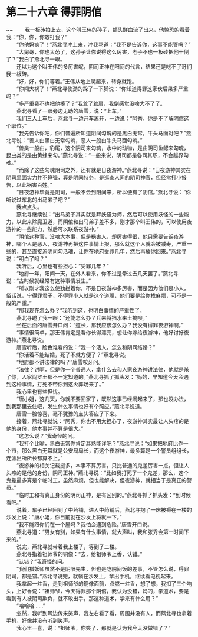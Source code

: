 # 第二十六章 得罪阴倌

~~
            　　我一板砖拍上去，这个叫王伟的孙子，额头鲜血流了出来，他惊恐的看着我：“你，你，你敢打我？”<br>　　“你他妈疯了！”燕北寻冲上来，冲我骂道：“我不是告诉你，这事不能管吗？”<br>　　“大舅哥，你也太怂了，这孙子让你说得这么厉害，老子不也一板砖把他干倒了？”我白了燕北寻一眼。<br>　　还以为这个叫王伟的多厉害呢，阴司正神在阳间的代言，结果还是吃不了哥们我一板砖。<br>　　“好，好，你们等着。”王伟从地上爬起来，转身就跑。<br>　　“你闯大祸了！”燕北寻使劲的跺了一下脚说：“你知道得罪这家伙后果多严重吗？”<br>　　“多严重我不也把他揍了？”我耸了耸肩，我倒感觉没啥大不了了。<br>　　燕北寻看了一眼旁边无助的唐雪，说：“上车。”<br>　　我们三人上车后，燕北寻一边开车离开，一边说：“阿秀，你是不了解阴倌这个职位。”<br>　　“我先告诉你吧，你们普遍所知道阴间勾魂的是黑白无常，牛头马面对吧？”燕北寻说：“善人由黑白无常勾魂，恶人一般由牛头马面勾魂。”<br>　　“兽类一般由，豹尾，这个阴司来勾魂，水中的动物，是由阴司鱼鳃来勾魂，昆虫类的是由黄蜂来勾。”燕北寻说：“一般来说，阴司都是各司其职，不会越界勾魂。”<br>　　“而除了这些勾魂阴司之外，还有就是日夜游神。”燕北寻说：“日夜游神其实在阴司里面实力并不算强，算是阴间特务，是巡查人间的阴司神官，但经常打小报告，以此祸害百姓。”<br>　　“日夜游神毕竟是阴司，一般不会到阳间来，所以便有了阴倌。”燕北寻说：“你听说过东北的出马弟子吧？”<br>　　我点点头。<br>　　燕北寻继续说：“出马弟子其实就是拜妖怪为师，然后可以使用妖怪的一些能力，以此来除魔卫道，而阴倌和出马弟子差不多，刚才那个叫王伟的，可以使用夜游神的一些能力，然后可以联系夜游神。”<br>　　“阴倌这种官，没啥大本事，但是祸害人，却厉害得很，他只需要告诉夜游神，哪个人是恶人，夜游神再把这件事情上报，那么就这个人就会被减寿，严重一些的，甚至直接派阴司勾活魂，让你在地府受罪几年，然后再放你回来。”燕北寻说：“明白了吗？”<br>　　我听后，心里也有些担心：“受罪几年？”<br>　　“地府一年，阳间一天，在外人看来，你不过是晕过去几天罢了。”燕北寻说：“古时候就经常有这种事情发生。”<br>　　“所以刚才我这么使劲拦着你，不是日夜游神多厉害，而是因为他们是小人，俗话说，宁得罪君子，不得罪小人就是这个道理，他们要是给你找麻烦，可不是一般的严重。”<br>　　“那我现在怎么办？”我听到这，也明白事情的严重性了。<br>　　燕北寻瞪了我一眼：“还能怎么办？兵来将挡水来土掩呗。”<br>　　坐在后面的唐雪开口问：“道长，那我应该怎么办？我没有得罪夜游神啊。”<br>　　“事情很简单，那王伟肯定是看你长得漂亮，想让你嫁给夜游神，他好讨好夜游神。”燕北寻说。<br>　　唐雪听后，脸色难看的说：“我一个活人，怎么和阴司结婚？”<br>　　“你活着不能结婚，死了不就方便了？”燕北寻说。<br>　　“地府都不讲法律的吗？”唐雪咬牙问。<br>　　“法律？讲啊，但是你一个普通人，拿什么去和人家夜游神讲法律，他就是杀了你，人家阎罗王都不一定知道的。”燕北寻抓了抓头发：“妈的，早知道今天会遇到这种事情，打死不带你到这火葬场来了。”<br>　　我心里也有些担忧。<br>　　“唐小姐，这几天，你就不要回家了，既然这事已经闹起来了，那也没办法，到我那里去住吧，发生什么事情也好有个照应。”燕北寻说道。<br>　　唐雪一脸惊喜，毫不犹豫的点头答应了下来。<br>　　接着，燕北寻就说：“阿秀，你也不用太担心了，夜游神其实最让人头疼的是他的身份，他本事并不算是很大。”<br>　　“这怎么说？”我奇怪的问。<br>　　“我打个比喻，黑白无常你肯定耳熟能详吧？”燕北寻说：“如果把地府比作一个市，那么黑白无常就是公安局局长，而这个夜游神，最多算是一个警员组组长，连派出所所长都算不上。”<br>　　“夜游神的相关记载挺多，本事不算厉害，只比普通的鬼差厉害一点，但让人头疼的是他的身份，阴司正神。”燕北寻说：“比如我打死了一个鬼差，那么，这个鬼差最多算是个临时工，虽然麻烦，但也能解决，但夜游神，就相当于是真正的警员。”<br>　　“临时工和有真正身份的阴司正神，是有区别的。”燕北寻抓了抓头发：“到时候看吧。”<br>　　说着，车子已经回到了中药铺，进入中药铺后，燕北寻抱了一床被褥在一楼的沙发上说：“唐小姐，你目前就在沙发上将就一下。”<br>　　“我不能跟你们在一个屋吗？我怕会遇到危险。”唐雪开口说。<br>　　燕北寻道：“男女有别，如果有什么事情，就大声叫，我和张秀会第一时间下来的。”<br>　　说完，燕北寻就带着我上楼了，等到了二楼。<br>　　燕北寻指着祖师爷的铜像：“去，给祖师爷上香，认错。”<br>　　“认错？”我奇怪的问。<br>　　“我们猎妖师虽然不是阴阳先生，但也是吃阴间饭的差事，不管怎么说，得罪阴司，都是错。”燕北寻说完，就躺在沙发上，拿出手机，继续看电视起来。<br>　　我拿起一炷香，走到祖师爷的铜像面前，点燃一炷香，想了想，我扣了三个响头，上好香说：“祖师爷，今天得罪那个阴倌，我认为没错，妈的，学道术，要是看到有人被阴司欺负，就不敢出手，那这种道术，学来有什么用？”<br>　　“哈哈哈……”<br>　　忽然，我听到耳边传来笑声，我左右看了看，周围并没有人，而燕北寻也拿着手机，好像并没有听到笑声。<br>　　我心里一喜，说：“祖师爷，你笑了，那就是认为我今天没做错了？”<br>
	